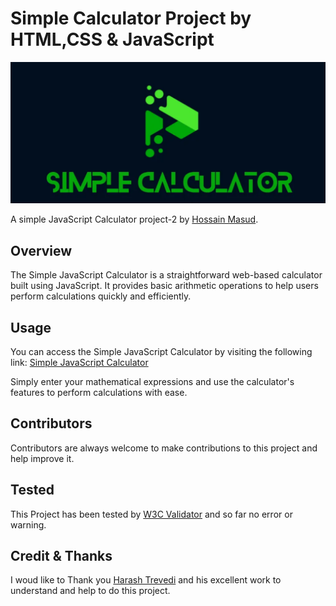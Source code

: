 # Simple Calculator Project by HTML,CSS & JavaScript
[![Simple Calculator](https://github.com/Hossain-Masud/Project-2/blob/main/assets/images/meta.jpg)](https://hossain-masud.github.io/Project-2/)

A simple JavaScript Calculator project-2 by [Hossain Masud](https://hossain-masud.github.io/Profile/).

## Overview

The Simple JavaScript Calculator is a straightforward web-based calculator built using JavaScript. It provides basic arithmetic operations to help users perform calculations quickly and efficiently.

## Usage

You can access the Simple JavaScript Calculator by visiting the following link: [Simple JavaScript Calculator](https://harsh98trivedi.github.io/Simple-JavaScript-Calculator)

Simply enter your mathematical expressions and use the calculator's features to perform calculations with ease.

## Contributors

Contributors are always welcome to make contributions to this project and help improve it. 

## Tested

This Project has been tested by [W3C Validator](https://validator.w3.org/nu/?doc=https%3A%2F%2Fhossain-masud.github.io%2FProject-2%2F) and so far no error or warning.

## Credit & Thanks

I woud like to Thank you [Harash Trevedi](https://harsh98trivedi.github.io/) and his excellent work to understand and help to do this project.



